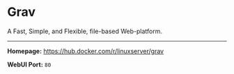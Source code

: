 # Grav

A Fast, Simple, and Flexible, file-based Web-platform.

---

**Homepage:** https://hub.docker.com/r/linuxserver/grav

**WebUI Port:** `80`